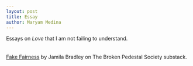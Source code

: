 ```yaml
---
layout: post
title: Essay
author: Maryam Medina
---
```


Essays on *Love* that I am not failing to understand.<br>
<br>
<br>
[Fake Fairness](https://open.substack.com/pub/brightblackhoney/p/fake-fairness-is-killing-our-relationships?utm_campaign=post&utm_medium=web) by Jamila Bradley on The Broken Pedestal Society substack.